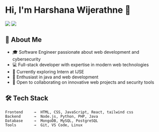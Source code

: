 # Hi, I'm Harshana Wijerathne 👋

[![](https://komarev.com/ghpvc/?username=Harshana-wijerathne&color=blue&label=Profile%20Views)](https://github.com/Harshana-wijerathne)
[![](https://img.shields.io/github/followers/Harshana-wijerathne?label=Followers&style=social)](https://github.com/Harshana-wijerathne)

## 🚀 About Me
- 🎓 Software Engineer passionate about web development and cybersecurity
- 💻 Full-stack developer with expertise in modern web technologies
- 🌱 Currently exploring Intern at IJSE
- 🔐 Enthusiast in java  and web development
- 🤝 Open to collaborating on innovative web projects and security tools

## 🛠️ Tech Stack
```text
Frontend     →  HTML, CSS, JavaScript, React, tailwind css
Backend      →  Node.js, Python, PHP, Java
Database     →  MongoDB, MySQL, PostgreSQL
Tools        →  Git, VS Code, Linux
```

